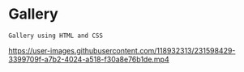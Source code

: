 # Gallery
    Gallery using HTML and CSS 





https://user-images.githubusercontent.com/118932313/231598429-3399709f-a7b2-4024-a518-f30a8e76b1de.mp4

